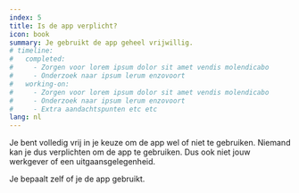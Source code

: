 ```yaml
---
index: 5
title: Is de app verplicht?
icon: book
summary: Je gebruikt de app geheel vrijwillig. 
# timeline:
#   completed:
#     - Zorgen voor lorem ipsum dolor sit amet vendis molendicabo
#     - Onderzoek naar ipsum lerum enzovoort
#   working-on:
#     - Zorgen voor lorem ipsum dolor sit amet vendis molendicabo
#     - Onderzoek naar ipsum lerum enzovoort
#     - Extra aandachtspunten etc etc
lang: nl
---
```


Je bent volledig vrij in je keuze om de app wel of niet te gebruiken. Niemand kan je dus verplichten om de app te gebruiken. Dus ook niet jouw werkgever of een uitgaansgelegenheid.

Je bepaalt zelf of je de app gebruikt. 
